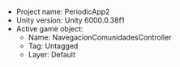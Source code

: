 <!-- UNITY CODE ASSIST INSTRUCTIONS START -->
- Project name: PeriodicApp2
- Unity version: Unity 6000.0.38f1
- Active game object:
  - Name: NavegacionComunidadesController
  - Tag: Untagged
  - Layer: Default
<!-- UNITY CODE ASSIST INSTRUCTIONS END -->